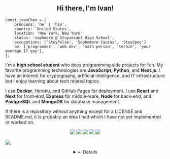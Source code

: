 <h2 align="center">Hi there, I'm Ivan!</h2>

```
const ivanChen = {
    pronouns: 'he' | 'him',
    country: 'United States',
    location: 'New York, New York'
    status: 'sophmore @ Stuyvesant High School',
    occupations: ['StuyPulse', 'Sophomore Caucus', 'StuySpec']
    am: ['programmer', 'web dev', 'math person', 'techie', 'your average IT guy'],
};
```

I'm a **high school student** who does programming side projects for fun. My favorite programming technologies are **JavaScript**, **Python**, and **Next.js**. I have an interest for cryptography, artificial intelligence, and IT infrastructure but I enjoy learning about tech related topics. 

I use **Docker**, Heroku, and GitHub Pages for deployment. I use **React** and **Next** for front-end, **Express** for middle-ware, **Node** for back-end, and **PostgreSQL** and **MongoDB** for database management. 

If there is a repository without anything except for a LICENSE and README.md, it is probably an idea I had which I have not yet implemented or worked on. 

<p align="center">
    <a href="https://anivanchen.github.io"><img src="https://img.shields.io/badge/My Website-white?style=for-the-badge"></a>
    <a href="https://stuy.enschool.org"><img src="https://img.shields.io/badge/Stuyvesant High School-blue?style=for-the-badge"></a>
    <a href="https://github.com/StuyPulse"><img src="https://img.shields.io/badge/StuyPulse-red?style=for-the-badge"></a>
    <a href="https://github.com/StuySpec"><img src="https://img.shields.io/badge/StuySpec-white?style=for-the-badge"></a>
    <a href="https://github.com/StuySU"><img src="https://img.shields.io/badge/StuySU-navy?style=for-the-badge"></a>
</p>

![](https://komarev.com/ghpvc/?username=anivanchen)

<details align="center">
    <summary>➸ Details</summary>
    <p align="center">
        <img src="https://github-readme-stats.vercel.app/api?username=anivanchen&count_private=true&show_icons=true&theme=dark">
    </p>
    </p align="center">
        <img src="https://github-readme-stats.vercel.app/api/top-langs/?username=anivanchen&layout=compact&hide=Dockerfile&theme=dark">
    </p>
</details>

